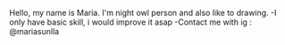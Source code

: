 Hello, my name is Maria. I'm night owl person and also like to drawing.
-I only have basic skill, i would improve it asap
-Contact me with ig : @mariasunlla
